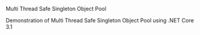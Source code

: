Multi Thread Safe Singleton Object Pool

Demonstration of Multi Thread Safe Singleton Object Pool using .NET Core 3.1